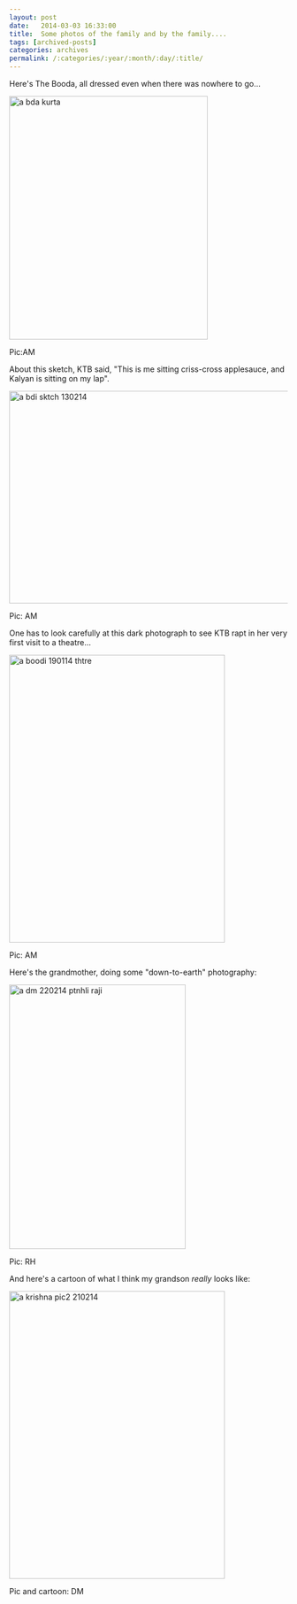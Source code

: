 ```yaml
---
layout: post
date:	2014-03-03 16:33:00
title:  Some photos of the family and by the family....
tags: [archived-posts]
categories: archives
permalink: /:categories/:year/:month/:day/:title/
---
```

Here's The Booda, all dressed even when there was nowhere to go...

<a href="http://www.flickr.com/photos/86494503@N00/12901890583/" title="a bda kurta by mohandep, on Flickr"><img src="https://c2.staticflickr.com/8/7339/12901890583_12900d3766.jpg" width="359" height="440" alt="a bda kurta"></a>

Pic:AM

About this sketch, KTB said, "This is me sitting criss-cross applesauce, and Kalyan is sitting on my lap".

<a href="http://www.flickr.com/photos/86494503@N00/12902236844/" title="a bdi sktch 130214 by mohandep, on Flickr"><img src="https://c2.staticflickr.com/4/3738/12902236844_12d5dc3c26_z.jpg" width="640" height="384" alt="a bdi sktch 130214"></a>

Pic: AM

One has to look carefully at this dark photograph to see KTB rapt in her very first visit to a theatre...

<a href="http://www.flickr.com/photos/86494503@N00/12902236304/" title="a boodi 190114 thtre by mohandep, on Flickr"><img src="https://c2.staticflickr.com/8/7419/12902236304_5a8068f35b_z.jpg" width="390" height="520" alt="a boodi 190114 thtre"></a>

Pic: AM

Here's the grandmother, doing some "down-to-earth" photography:

<a href="http://www.flickr.com/photos/86494503@N00/12901814655/" title="a dm 220214 ptnhli raji by mohandep, on Flickr"><img src="https://c2.staticflickr.com/4/3722/12901814655_9bb0997df1.jpg" width="319" height="478" alt="a dm 220214 ptnhli raji"></a>

Pic: RH

And here's a cartoon of what I think my grandson *really* looks like:

<a href="http://www.flickr.com/photos/86494503@N00/12901813745/" title="a krishna pic2 210214 by mohandep, on Flickr"><img src="https://c2.staticflickr.com/4/3786/12901813745_2015f0a25e_z.jpg" width="390" height="520" alt="a krishna pic2 210214"></a>

Pic and cartoon: DM
